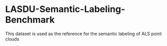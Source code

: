 # LASDU-Semantic-Labeling-Benchmark
This dataset is used as the reference for the semantic labeling of ALS point clouds
